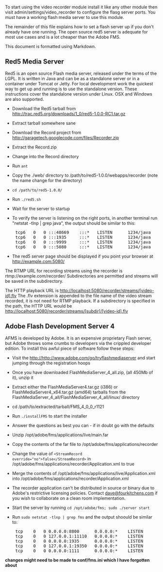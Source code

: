 To start using the video recorder module install it like any other module
then visit admin/settings/video_recorder to configure the flasg server ports.
You must have a working flash media server to use this module.

The remainder of this file explains how to set a flash server up if you
don't already have one running.  The open source red5 server is adequate 
for most use cases and is a lot cheaper than the Adobe FMS.

This document is formatted using Markdown.

## Red5 Media Server

Red5 is an open source Flash media server, released under the terms of the 
LGPL.  It is written in Java and can be as a standalone server or in a 
container under Tomcat or Jetty.  For local development work the quickest 
way to get up and running is to use the standalone version.  These 
instructions cover the standalone version under Linux. OSX and Windows 
are also supported.

*   Download the Red5 tarball from
    <http://trac.red5.org/downloads/1_0/red5-1.0.0-RC1.tar.gz>

*   Extract tarball somewhere sane

*   Download the Record project from
    <http://garagetech.googlecode.com/files/Recorder.zip>

*   Extract the Record.zip

*   Change into the Record directory

*   Run `ant`

*   Copy the ./web/ directory to /path/to/red5-1.0.0/webapps/recorder 
    (note the name change for the directory)

*   `cd /path/to/red5-1.0.0/`

*   Run `./red5.sh`

*   Wait for the server to startup

*   To verify the server is listening on the right ports, in another
    terminal run "netstat -tlnp | grep java", the output should be similar 
    to this:

<pre>
    tcp6   0   0 :::48669    :::*   LISTEN      1234/java
    tcp6   0   0 :::1935     :::*   LISTEN      1234/java
    tcp6   0   0 :::9999     :::*   LISTEN      1234/java
    tcp6   0   0 :::5080     :::*   LISTEN      1234/java
</pre>

*   The red5 server page should be displayed if you point your browser 
    at <http://example.com:5080/>

The RTMP URL for recording streams using the recorder is 
rtmp://example.com/recorder/ Subdirectories are permitted
and streams will be saved in the subdirectory.

The HTTP playback URL is 
<http://localhost:5080/recorder/streams/[video-id].flv>  The .flv extension 
is appended to the file name of the video stream recorded, it is not need for 
RTMP playback.  If a subdirectory is specified in the path, the HTTP URL 
would be <http://localhost:5080/recorder/streams/[subdir]/[video-id].flv>

## Adobe Flash Development Server 4

AFMS is developed by Adobe. It is an expensive proprietary Flash server, but
Adobe throws some crumbs to developers via the crippled developer edition. To
install this awful piece of software follow these steps:

*   Visit the <http://http://www.adobe.com/go/tryflashmediaserver>
    and start jumping through the registration hoops

*   Once you have downloaded FlashMediaServer_4_all.zip, (all 450Mb of it), 
    unzip it

*   Extract either the FlashMediaServer4.tar.gz (i386) or 
    FlashMediaServer4_x64.tar.gz (amd64) tarballs from the 
    FlashMediaServer_4_all/FlashMediaServer_4_all/linux/ directory

*   cd /path/to/extracted/tarball/FMS_4_0_0_r1121

*   Run `./installFMS` to start the installer

*   Answer the questions as best you can - if in doubt go with the defaults

*   Unzip /opt/adobe/fms/applications/live/main.far

*   Copy the contents of the far file to /opt/adobe/fms/applications/recorder

*   Change the value of `<StreamRecord override="no">false</StreamRecord>`
    in /opt/adobe/fms/applications/recorder/Application.xml to true

*   Merge the contents of /opt/adobe/fms/applications/live/Application.xml into
    /opt/adobe/fms/applications/recorder/Application.xml

*   The recorder application can't be distributed in source or binary due to
    Adobe's restrictive licensing policies. Contact dave@fourkitchens.com
    if you wish to collaborate on a clean room implementation.

*   Start the server by running `cd /opt/adobe/fms; sudo ./server start`

*   Run `sudo netstat -tlnp | grep fms` and the output shoould be similar to:

<pre>
    tcp    0   0 0.0.0.0:8800      0.0.0.0:*    LISTEN      3456/fmsedge
    tcp    0   0 127.0.0.1:11110   0.0.0.0:*    LISTEN      4567/fmsadmin
    tcp    0   0 0.0.0.0:1935      0.0.0.0:*    LISTEN      3456/fmsedge
    tcp    0   0 127.0.0.1:19350   0.0.0.0:*    LISTEN      3456/fmsedge
    tcp    0   0 0.0.0.0:1111      0.0.0.0:*    LISTEN      4567/fmsadmin
</pre>

**changes might need to be made to conf/fms.ini which I have forgotten about**
